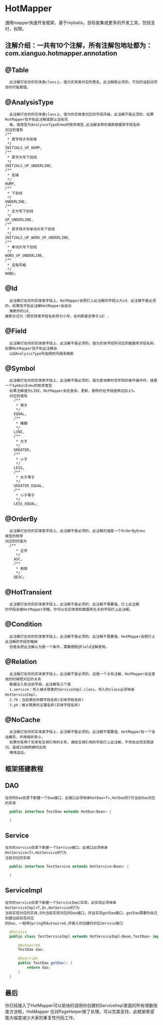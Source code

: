 # HotMapper
通用mapper快速开发框架，基于mybatis，目标是集成更多的开发工具，包括支付，权限。

## 注解介绍：一共有10个注解，所有注解包地址都为：com.xianguo.hotmapper.annotation
  ## @Table
      此注解打在你的实体类class上，值为实体类对应的表名，此注解是必须的，不加的话启动项目时可能报错。
  ## @AnalysisType
      此注解打在你的实体类class上，值为你实体类对应的字段风格，此注解不是必须的，如果HotMapper找不到此注解或默认没有风
      格，值类型为AnalysusTypeEnmu的枚举类型,此注解会帮你推断数据库字段名称
    对应的值有
    /**
     * 首字母大写驼峰
     */
    INITIALS_UP_HUMP,
    /**
     * 首字大写下划线
     */
    INITIALS_UP_UNDERLINE,
    /**
     * 驼峰
     */
    HUMP,
    /**
     * 下划线
     */
    UNDERLINE,
    /**
     * 全大写下划线
     */
    UP_UNDERLINE,
    /**
     * 首字母大写单词大写下划线
     */
    INITIALS_UP_WORD_UP_UNDERLINE,
    /**
     * 单词大写下划线
     */
    WORD_UP_UNDERLINE,
    /**
     * 没有风格
     */
    NONE;
  ## @Id
      此注解打在你的实体类字段上，HotMapper会把打上此注解的字段认为id，此注解不是必须的，如果找不到此注解HotMapper会自动
      推断你的id,
    推断方式为（把实体类字段名称转为小写，在判断是否等于id）.
  ## @Field
      此注解打在你的实体类字段上，此注解不是必须的，值为实体字段所对应的数据库字段名称，如果HotMapper找不到此注解会
      以@AnalysisType所指明的风格来推断
  ## @Symbol
      此注解打在你的实体类字段上，此注解不是必须的，值为查询表时该字段的条件操作符，值是一个SymbolEnmu的枚举类型
      如果注解值为LIKE，HotMapper会在查询，更新，删除时在字段值两边加上%。
      对应的值有
        /**
         * 等于
         */
        EQUAL,
        /**
         * 模糊
         */
        LIKE,
        /**
         * 大于
         */
        GREATER,
        /**
         * 小于
         */
        LESS,
        /**
         * 大于等于
         */
        GREATER_EQUAL,
        /**
         * 小于等于
         */
        LESS_EQUAL;
  ## @OrderBy
      此注解打在你的实体类字段上，此注解不是必须的，此注解的值是一个OrderByEnmu
    类型的枚举
    对应的的值为
      /**
    	 * 正序
    	 */
    	ASC,
    	/**
    	 * 倒叙
    	 */
    	DESC;
  ## @HotTransient
      此注解打在你的实体类字段上，此注解不是必须的，此注解不需要值，打上此注解
    的字段会被HotMapper忽略，你可以在实体类和数据库无关的字段打上此注解。
  ## @Condition
      此注解打在你的实体类字段上，此注解不是必须的，此注解不需要值，HotMapper会把打上此注解的字段忽略掉
      但是会把此注解认为是一个条件，需要搭配@Field注解使用。
  ## @Relation
      此注解打在你的实体类字段上，此注解不是必须的，这是一个关系注解，HotMapper会在查询的时候把对应的关系
      数据注入到当前字段，此注解有三个值
      1.service：传入被关联表的ServiceImpl.class，传入的class必须继承HotServiceImpl。
      2.fk：当前表的外键字段名称(实体字段名称)
      3.pk：被关联表的主键名称(实体字段名称)
  ## @NoCache
      此注解打在你的实体类字段上，此注解不是必须的，此注解不需要值，HotMapper有一个会话缓存，作用域非常小，
      如果你有两个实体有互相引用的关系，请给互相引用的字段打上此注解，不然会出现无限递归，造成JSON转换时出现
      堆栈溢出。
## 框架搭建教程
  ## DAO
    在你的Dao目录下新建一个Dao接口，此接口必须继承HotDao<T>,HotDao的T为当前dao对应的实体
  ```Java
    public interface TestDao extends HotDao<Bean> {

    }
  ```
  ## Service
    在你的service目录下新建一个Service接口，此接口必须继承HotService<T>,HotService的T为
    当前对应的实体
  ```Java
    public interface TestService extends HotService<Bean> {

    }
  ```
  ## ServiceImpl
    在你的service目录下新建一个ServiceImpl实现，此实现必须继承HotServiceImpl<T,D>,HotService的T为
    当前实现对应的实体,D为当前实现对应的Dao接口，并且实现getDao接口，getDao需要你自己创建当前实现对应
    的Dao，一般用Spring的Autowired,并接入你创建的对应Service接口
  ```Java
    @Service
    public class TestServiceImpl extends HotServiceImpl<Bean,TestDao> implements TestService {

    	@Autowired
    	TestDao dao;

    	@Override
    	public TestDao getDao() {
    		return dao;
    	}
    }
 ```
## 最后
  你已经接入了HotMapper可以愉快的调用你创建的ServiceImpl里面的所有增删改查方法啦，HotMapper
  也对PageHelper做了处理，可以完美支持，此框架希望能大幅度减少大家的重复性代码工作。
